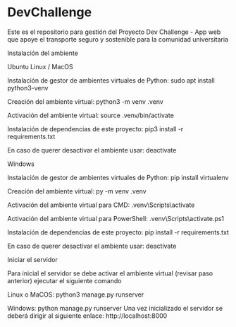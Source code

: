 # DevChallenge
Este es el repositorio para gestión del Proyecto Dev Challenge - App web que apoye el transporte seguro y sostenible para la comunidad universitaria

Instalación del ambiente

Ubuntu Linux / MacOS

Instalación de gestor de ambientes virtuales de Python:
sudo apt install python3-venv

Creación del ambiente virtual:
python3 -m venv .venv

Activación del ambiente virtual:
source .venv/bin/activate

Instalación de dependencias de este proyecto:
pip3 install -r requirements.txt

En caso de querer desactivar el ambiente usar:
deactivate


Windows

Instalación de gestor de ambientes virtuales de Python:
pip install virtualenv

Creación del ambiente virtual:
py -m venv .venv

Activación del ambiente virtual para CMD:
.venv\Scripts\activate

Activación del ambiente virtual para PowerShell:
.venv\Scripts\activate.ps1

Instalación de dependencias de este proyecto:
pip install -r requirements.txt

En caso de querer desactivar el ambiente usar:
deactivate

Iniciar el servidor

Para inicial el servidor se debe activar el ambiente virtual (revisar paso anterior) ejecutar el siguiente comando

Linux o MaCOS:
python3 manage.py runserver

Windows:
python manage.py runserver
Una vez inicializado el servidor se deberá dirigir al siguiente enlace: http://localhost:8000
